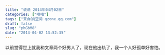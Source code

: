 ```yaml
---
title: "说说 2014年04月02日"
categories: ["嘀咕"]
tags: ["来自QQ空间 qzone.qq.com"]
draft: false
slug: "phGbM8"
date: "2014-04-02 13:52:35"
---
```


以前觉得世上就我和文章两个好男人了，现在他出轨了，我一个人好孤单好害怕。
